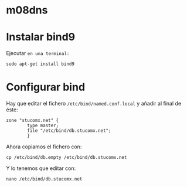 # m08dns
# Instalar bind9
Ejecutar `en una terminal:`
<pre><code>sudo apt-get install bind9
</code></pre>

# Configurar bind
Hay que editar el fichero `/etc/bind/named.conf.local` y añadir al final de éste:
<pre><code>zone "stucomx.net" {
        type master;
        file "/etc/bind/db.stucomx.net";
        }
</code></pre>

Ahora copiamos el fichero con: 

`cp /etc/bind/db.empty /etc/bind/db.stucomx.net`

Y lo tenemos que editar con:
<pre><code>nano /etc/bind/db.stucomx.net</code></pre>

